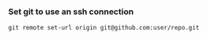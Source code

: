### Set git to use an ssh connection

```shell
git remote set-url origin git@github.com:user/repo.git
```
